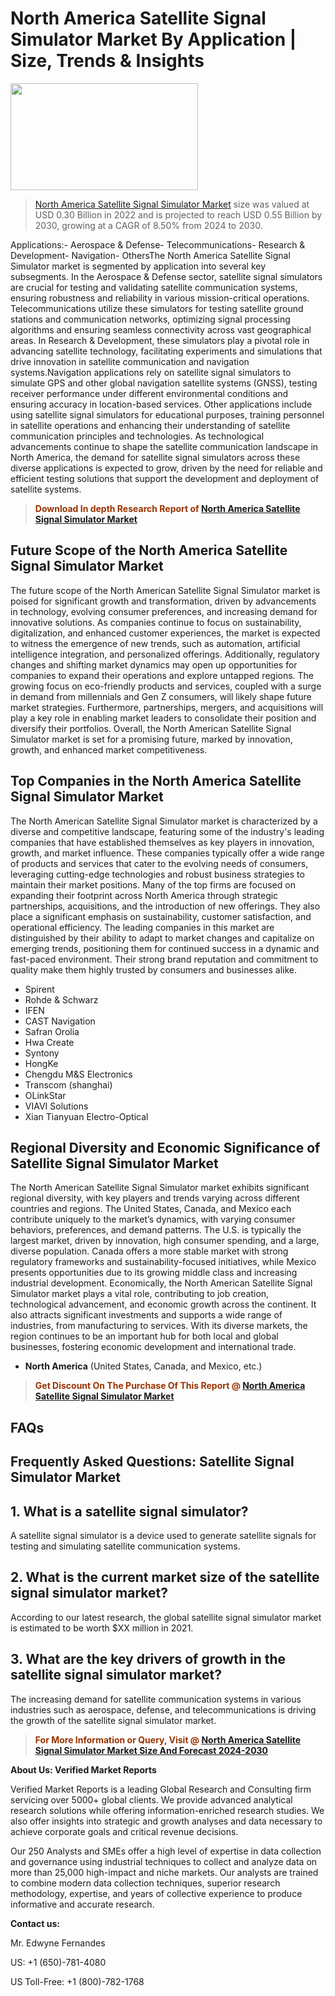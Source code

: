 <p><h1>North America Satellite Signal Simulator Market By Application | Size, Trends & Insights</h1><p><img class="aligncenter size-medium wp-image-105565" src="https://ffe5etoiles.com/wp-content/uploads/2025/01/MST7-300x171.png" alt="" width="300" height="171" /></p><blockquote><p><a href="https://www.verifiedmarketreports.com/download-sample/?rid=314108&utm_source=Github-NA&utm_medium=355" target="_blank">North America Satellite Signal Simulator Market</a> size was valued at USD 0.30 Billion in 2022 and is projected to reach USD 0.55 Billion by 2030, growing at a CAGR of 8.50% from 2024 to 2030.</p></blockquote>Applications:- Aerospace & Defense- Telecommunications- Research & Development- Navigation- OthersThe North America Satellite Signal Simulator market is segmented by application into several key subsegments. In the Aerospace & Defense sector, satellite signal simulators are crucial for testing and validating satellite communication systems, ensuring robustness and reliability in various mission-critical operations. Telecommunications utilize these simulators for testing satellite ground stations and communication networks, optimizing signal processing algorithms and ensuring seamless connectivity across vast geographical areas. In Research & Development, these simulators play a pivotal role in advancing satellite technology, facilitating experiments and simulations that drive innovation in satellite communication and navigation systems.Navigation applications rely on satellite signal simulators to simulate GPS and other global navigation satellite systems (GNSS), testing receiver performance under different environmental conditions and ensuring accuracy in location-based services. Other applications include using satellite signal simulators for educational purposes, training personnel in satellite operations and enhancing their understanding of satellite communication principles and technologies. As technological advancements continue to shape the satellite communication landscape in North America, the demand for satellite signal simulators across these diverse applications is expected to grow, driven by the need for reliable and efficient testing solutions that support the development and deployment of satellite systems.</p><blockquote><p><span style="color: #993300;"><strong>Download In depth Research Report of <a href="https://www.verifiedmarketreports.com/download-sample/?rid=314108&utm_source=Github-NA&utm_medium=355">North America Satellite Signal Simulator Market</a></strong></span></p></blockquote><h2>Future Scope of the North America Satellite Signal Simulator Market</h2><p>The future scope of the North American Satellite Signal Simulator market is poised for significant growth and transformation, driven by advancements in technology, evolving consumer preferences, and increasing demand for innovative solutions. As companies continue to focus on sustainability, digitalization, and enhanced customer experiences, the market is expected to witness the emergence of new trends, such as automation, artificial intelligence integration, and personalized offerings. Additionally, regulatory changes and shifting market dynamics may open up opportunities for companies to expand their operations and explore untapped regions. The growing focus on eco-friendly products and services, coupled with a surge in demand from millennials and Gen Z consumers, will likely shape future market strategies. Furthermore, partnerships, mergers, and acquisitions will play a key role in enabling market leaders to consolidate their position and diversify their portfolios. Overall, the North American Satellite Signal Simulator market is set for a promising future, marked by innovation, growth, and enhanced market competitiveness.</p><h2>Top Companies in the North America Satellite Signal Simulator Market</h2><p>The North American Satellite Signal Simulator market is characterized by a diverse and competitive landscape, featuring some of the industry's leading companies that have established themselves as key players in innovation, growth, and market influence. These companies typically offer a wide range of products and services that cater to the evolving needs of consumers, leveraging cutting-edge technologies and robust business strategies to maintain their market positions. Many of the top firms are focused on expanding their footprint across North America through strategic partnerships, acquisitions, and the introduction of new offerings. They also place a significant emphasis on sustainability, customer satisfaction, and operational efficiency. The leading companies in this market are distinguished by their ability to adapt to market changes and capitalize on emerging trends, positioning them for continued success in a dynamic and fast-paced environment. Their strong brand reputation and commitment to quality make them highly trusted by consumers and businesses alike.</p><p><ul><li>Spirent </li><li> Rohde & Schwarz </li><li> IFEN </li><li> CAST Navigation </li><li> Safran Orolia </li><li> Hwa Create </li><li> Syntony </li><li> HongKe </li><li> Chengdu M&S Electronics </li><li> Transcom (shanghai) </li><li> OLinkStar </li><li> VIAVI Solutions </li><li> Xian Tianyuan Electro-Optical</li></ul></p><h2>Regional Diversity and Economic Significance of Satellite Signal Simulator Market</h2><p>The North American Satellite Signal Simulator market exhibits significant regional diversity, with key players and trends varying across different countries and regions. The United States, Canada, and Mexico each contribute uniquely to the market’s dynamics, with varying consumer behaviors, preferences, and demand patterns. The U.S. is typically the largest market, driven by innovation, high consumer spending, and a large, diverse population. Canada offers a more stable market with strong regulatory frameworks and sustainability-focused initiatives, while Mexico presents opportunities due to its growing middle class and increasing industrial development. Economically, the North American Satellite Signal Simulator market plays a vital role, contributing to job creation, technological advancement, and economic growth across the continent. It also attracts significant investments and supports a wide range of industries, from manufacturing to services. With its diverse markets, the region continues to be an important hub for both local and global businesses, fostering economic development and international trade.</p><ul> <li><strong>North America</strong> (United States, Canada, and Mexico, etc.)</li></ul><blockquote><p><span style="color: #993300;"><strong>Get Discount On The Purchase Of This Report @ <a href="https://www.verifiedmarketreports.com/ask-for-discount/?rid=314108&utm_source=Github-NA&utm_medium=355">North America Satellite Signal Simulator Market</a></strong></span></p></blockquote><h2>FAQs</h2><p><h2>Frequently Asked Questions: Satellite Signal Simulator Market</h1><h2>1. What is a satellite signal simulator?</div><div></h2><p>A satellite signal simulator is a device used to generate satellite signals for testing and simulating satellite communication systems.</p><h2>2. What is the current market size of the satellite signal simulator market?</div><div></h2><p>According to our latest research, the global satellite signal simulator market is estimated to be worth $XX million in 2021.</p><h2>3. What are the key drivers of growth in the satellite signal simulator market?</div><div></h2><p>The increasing demand for satellite communication systems in various industries such as aerospace, defense, and telecommunications is driving the growth of the satellite signal simulator market.</p><!-- ... continue with the remaining FAQs and answers ... --></body></html></p><blockquote><p><span style="color: #993300;"><strong>For More Information or Query, Visit @ <a href="https://www.verifiedmarketreports.com/product/satellite-signal-simulator-market/">North America Satellite Signal Simulator Market Size And Forecast 2024-2030</a></strong></span></p></blockquote><p><strong>About Us: Verified Market Reports</strong></p><p>Verified Market Reports is a leading Global Research and Consulting firm servicing over 5000+ global clients. We provide advanced analytical research solutions while offering information-enriched research studies. We also offer insights into strategic and growth analyses and data necessary to achieve corporate goals and critical revenue decisions.</p><p>Our 250 Analysts and SMEs offer a high level of expertise in data collection and governance using industrial techniques to collect and analyze data on more than 25,000 high-impact and niche markets. Our analysts are trained to combine modern data collection techniques, superior research methodology, expertise, and years of collective experience to produce informative and accurate research.</p><p><strong>Contact us:</strong></p><p>Mr. Edwyne Fernandes</p><p>US: +1 (650)-781-4080</p><p>US Toll-Free: +1 (800)-782-1768</p>
